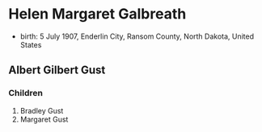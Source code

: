 # Helen Margaret Galbreath

- birth: 5 July 1907, Enderlin City, Ransom County, North Dakota, United States

## Albert Gilbert Gust

### Children

1. Bradley Gust
2. Margaret Gust
